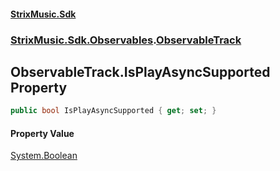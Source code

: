 #### [StrixMusic.Sdk](./index.md 'index')
### [StrixMusic.Sdk.Observables](./StrixMusic-Sdk-Observables.md 'StrixMusic.Sdk.Observables').[ObservableTrack](./StrixMusic-Sdk-Observables-ObservableTrack.md 'StrixMusic.Sdk.Observables.ObservableTrack')
## ObservableTrack.IsPlayAsyncSupported Property
```csharp
public bool IsPlayAsyncSupported { get; set; }
```
#### Property Value
[System.Boolean](https://docs.microsoft.com/en-us/dotnet/api/System.Boolean 'System.Boolean')  
